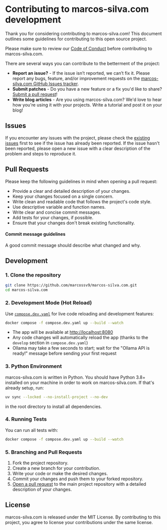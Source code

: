 # Contributing to marcos-silva.com development

Thank you for considering contributing to marcos-silva.com! This document outlines some guidelines for contributing to this open source project.

Please make sure to review our [Code of Conduct](CODE_OF_CONDUCT.md) before contributing to marcos-silva.com.

There are several ways you can contribute to the betterment of the project:

- **Report an issue?** - If the issue isn’t reported, we can’t fix it. Please report any bugs, feature, and/or improvement requests on the [marcos-silva.com GitHub Issues tracker](https://github.com/marcossv9/marcos-silva.com/issues).
- **Submit patches** - Do you have a new feature or a fix you'd like to share? [Submit a pull request](https://github.com/marcossv9/marcos-silva.com/pulls)!
- **Write blog articles** - Are you using marcos-silva.com? We'd love to hear how you're using it with your projects. Write a tutorial and post it on your blog!

## Issues

If you encounter any issues with the project, please check the [existing issues](https://github.com/marcossv9/marcos-silva.com/issues) first to see if the issue has already been reported. If the issue hasn't been reported, please open a new issue with a clear description of the problem and steps to reproduce it.

## Pull Requests

Please keep the following guidelines in mind when opening a pull request:

- Provide a clear and detailed description of your changes.
- Keep your changes focused on a single concern.
- Write clean and readable code that follows the project's code style.
- Use descriptive variable and function names.
- Write clear and concise commit messages.
- Add tests for your changes, if possible.
- Ensure that your changes don't break existing functionality.

#### Commit message guidelines

A good commit message should describe what changed and why.


## Development

### 1. Clone the repository
```bash
git clone https://github.com/marcossv9/marcos-silva.com.git
cd marcos-silva.com
```

### 2. Development Mode (Hot Reload)

Use [`compose.dev.yaml`](compose.dev.yaml) for live code reloading and development features:

```bash
docker compose -f compose.dev.yaml up --build --watch
```
- The app will be available at [http://localhost:8080](http://localhost:8080)
- Any code changes will automatically reload the app (thanks to the `develop` section in `compose.dev.yaml`)
- Ollama may take a few seconds to start; wait for the "Ollama API is ready!" message before sending your first request

### 3. Python Environment

marcos-silva.com is written in Python. You should have Python 3.8+ installed on your machine in order to work on marcos-silva.com. If that's already setup, run:

```bash
uv sync --locked --no-install-project --no-dev
```
in the root directory to install all dependencies.

### 4. Running Tests

You can run all tests with:

```bash
docker compose -f compose.dev.yaml up --build --watch
```

### 5. Branching and Pull Requests

1. Fork the project repository.
2. Create a new branch for your contribution.
3. Write your code or make the desired changes.
4. Commit your changes and push them to your forked repository.
5. [Open a pull request](https://github.com/marcossv9/marcos-silva.com/pulls) to the main project repository with a detailed description of your changes.

## License

marcos-silva.com is released under the MIT License. By contributing to this project, you agree to license your contributions under the same license.

